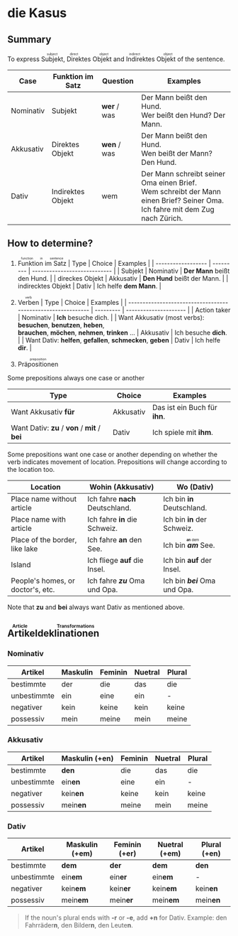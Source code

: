 # die Kasus

## Summary

To express <ruby>Subjekt<rt>subject</rt></ruby>, <ruby>Direktes Objekt<rt>direct object</rt></ruby> and <ruby>Indirektes Objekt<rt>indirect object</rt></ruby> of the sentence.

| Case      | Funktion im Satz  | Question      | Examples                                                     |
| --------- | ----------------- | ------------- | ------------------------------------------------------------ |
| Nominativ | Subjekt           | **wer** / was | Der Mann beißt den Hund.<br />Wer beißt den Hund? Der Mann.  |
| Akkusativ | Direktes Objekt   | **wen** / was | Der Mann beißt den Hund.<br />Wen beißt der Mann? Den Hund.  |
| Dativ     | Indirektes Objekt | wem           | Der Mann schreibt seiner Oma einen Brief.<br />Wem schreibt der Mann einen Brief? Seiner Oma.<br />Ich fahre mit dem Zug nach Zürich. |

## How to determine?

1. <ruby>Funktion im Satz<rt>function in sentence</rt></ruby>
| Type               | Choice    | Examples                     |
| ------------------ | --------- | ---------------------------- |
| Subjekt            | Nominativ | **Der Mann** beißt den Hund. |
| direckes Objekt    | Akkusativ | **Den Hund** beißt der Mann. |
| indirecktes Objekt | Dativ     | Ich helfe **dem Mann**.      |

2. <ruby>Verben<rt>verb</rt></ruby>
| Type                                                         | Choice    | Examples              |
| ------------------------------------------------------------ | --------- | --------------------- |
| Action taker                                                 | Nominativ | **Ich** besuche dich. |
| Want Akkusativ (most verbs): **besuchen**, **benutzen**, **heben**,<br />**brauchen**, **möchen**, **nehmen**, **trinken** ... | Akkusativ | Ich besuche **dich**. |
| Want Dativ: **helfen**, **gefallen**, **schmecken**, **geben** | Dativ     | Ich helfe **dir**.    |

3. <ruby>Präpositionen<rt>preposition</rt></ruby>

Some prepositions always one case or another

| Type                                             | Choice    | Examples                      |
| ------------------------------------------------ | --------- | ----------------------------- |
| Want Akkusativ **für**                           | Akkusativ | Das ist ein Buch für **ihn**. |
| Want Dativ: **zu** / **von** / **mit** / **bei** | Dativ     | Ich spiele mit **ihm**.       |

Some prepositions want one case or another depending on whether the verb indicates movement of location. Prepositions will change according to the location too.

| Location                          | Wohin (Akkusativ)               | Wo (Dativ)                                                   |
| --------------------------------- | ------------------------------- | ------------------------------------------------------------ |
| Place name without article        | Ich fahre **nach** Deutschland. | Ich bin **in** Deutschland.                                  |
| Place name with article           | Ich fahre **in** die Schweiz.   | Ich bin **in** der Schweiz.                                  |
| Place of the border, like lake    | Ich fahre **an** den See.       | Ich bin <ruby><b><i>am</i></b><rt><b>an</b> dem</rt></ruby> See. |
| Island                            | Ich fliege **auf** die Insel.   | Ich bin **auf** der Insel.                                   |
| People's homes, or doctor's, etc. | Ich fahre ***zu*** Oma und Opa. | Ich bin ***bei*** Oma und Opa.                               |

Note that **zu** and **bei** always want Dativ as mentioned above.

## <ruby>Artikeldeklinationen<rt>Article Transformations</rt></ruby>

### Nominativ

| Artikel     | Maskulin | Feminin | Nuetral | Plural |
| ----------- | -------- | ------- | ------- | ------ |
| bestimmte   | der      | die     | das     | die    |
| unbestimmte | ein      | eine    | ein     | -      |
| negativer   | kein     | keine   | kein    | keine  |
| possessiv   | mein     | meine   | mein    | meine  |


### Akkusativ

| Artikel     | Maskulin (+en) | Feminin | Nuetral | Plural |
| ----------- | -------------- | ------- | ------- | ------ |
| bestimmte   | **den**        | die     | das     | die    |
| unbestimmte | ein**en**      | eine    | ein     | -      |
| negativer   | kein**en**     | keine   | kein    | keine  |
| possessiv   | mein**en**     | meine   | mein    | meine  |

### Dativ

| Artikel     | Maskulin (+em) | Feminin (+er) | Nuetral (+em) | Plural (+en) |
| ----------- | -------------- | ------------- | ------------- | ------------ |
| bestimmte   | **dem**        | **der**       | **dem**       | **den**      |
| unbestimmte | ein**em**      | ein**er**     | ein**em**     | -            |
| negativer   | kein**em**     | kein**er**    | kein**em**    | kein**en**   |
| possessiv   | mein**em**     | mein**er**    | mein**em**    | mein**en**   |

> If the noun's plural ends with **-r** or **-e**, add **+n** for Dativ. Example: den Fahrräder**n**, den Bilder**n**, den Leute**n**.

